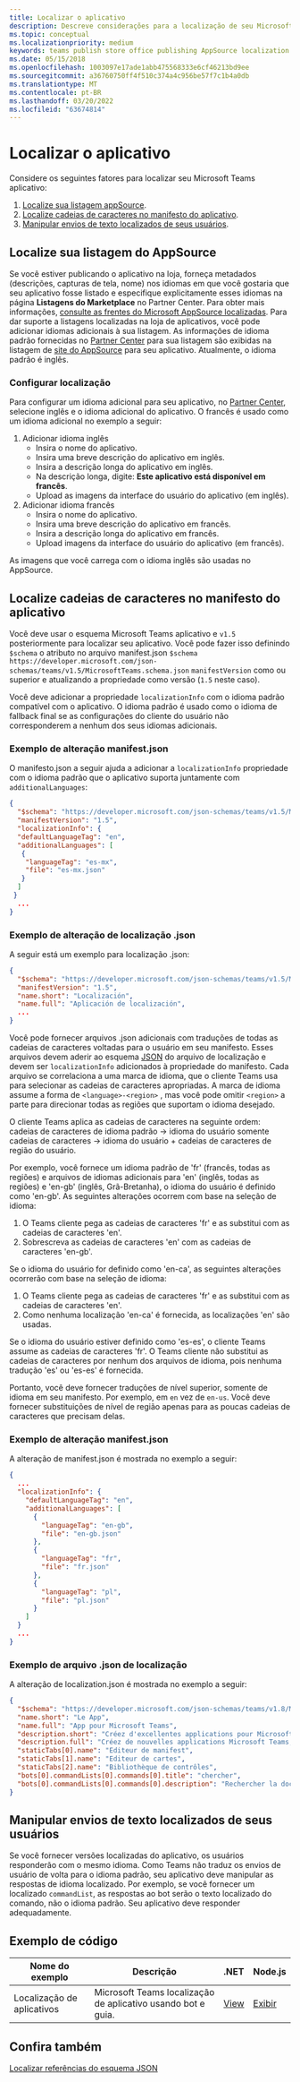 ```yaml
---
title: Localizar o aplicativo
description: Descreve considerações para a localização de seu Microsoft Teams app.
ms.topic: conceptual
ms.localizationpriority: medium
keywords: teams publish store office publishing AppSource localization language
ms.date: 05/15/2018
ms.openlocfilehash: 1003097e17ade1abb475568333e6cf46213bd9ee
ms.sourcegitcommit: a36760750ff4f510c374a4c956be57f7c1b4a0db
ms.translationtype: MT
ms.contentlocale: pt-BR
ms.lasthandoff: 03/20/2022
ms.locfileid: "63674814"
---
```

# <a name="localize-your-app"></a>Localizar o aplicativo

Considere os seguintes fatores para localizar seu Microsoft Teams aplicativo:

1. [Localize sua listagem appSource](#localize-your-appsource-listing).
1. [Localize cadeias de caracteres no manifesto do aplicativo](#localize-strings-in-your-app-manifest).
1. [Manipular envios de texto localizados de seus usuários](#handle-localized-text-submissions-from-your-users).

## <a name="localize-your-appsource-listing"></a>Localize sua listagem do AppSource

Se você estiver publicando o aplicativo na loja, forneça metadados (descrições, capturas de tela, nome) nos idiomas em que você gostaria que seu aplicativo fosse listado e especifique explicitamente esses idiomas na página **Listagens do Marketplace** no Partner Center. Para obter mais informações, [consulte as frentes do Microsoft AppSource localizadas](/office/dev/store/prepare-localized-solutions#localized-microsoft-appsource-fronts). Para dar suporte a listagens localizadas na loja de aplicativos, você pode adicionar idiomas adicionais à sua listagem. As informações de idioma padrão fornecidas no [Partner Center](/office/dev/store/submit-to-appsource-via-partner-center) para sua listagem são exibidas na listagem de [site do AppSource](https://appsource.microsoft.com/marketplace/apps?product=office%3Bteams&page=1 "AppSource é um local para todas as necessidades da sua equipe. reúne tudo, incluindo chats, reuniões, chamadas, arquivos e ferramentas para habilitar o trabalho em equipe mais produtivo.") para seu aplicativo. Atualmente, o idioma padrão é inglês.

### <a name="configure-localization"></a>Configurar localização

Para configurar um idioma adicional para seu aplicativo, no [Partner Center](/office/dev/store/submit-to-appsource-via-partner-center), selecione inglês e o idioma adicional do aplicativo. O francês é usado como um idioma adicional no exemplo a seguir:

1. Adicionar idioma inglês
    * Insira o nome do aplicativo.
    * Insira uma breve descrição do aplicativo em inglês.
    * Insira a descrição longa do aplicativo em inglês.
    * Na descrição longa, digite: **Este aplicativo está disponível em francês**.
    * Upload as imagens da interface do usuário do aplicativo (em inglês).
2. Adicionar idioma francês
    * Insira o nome do aplicativo.
    * Insira uma breve descrição do aplicativo em francês.
    * Insira a descrição longa do aplicativo em francês.
    * Upload imagens da interface do usuário do aplicativo (em francês).

As imagens que você carrega com o idioma inglês são usadas no AppSource.

## <a name="localize-strings-in-your-app-manifest"></a>Localize cadeias de caracteres no manifesto do aplicativo

Você deve usar o esquema Microsoft Teams aplicativo e `v1.5` posteriormente para localizar seu aplicativo. Você pode fazer isso definindo `$schema` o atributo no arquivo manifest.json `$schema` `https://developer.microsoft.com/json-schemas/teams/v1.5/MicrosoftTeams.schema.json` `manifestVersion` como ou superior e atualizando a propriedade como versão (`1.5` neste caso).

Você deve adicionar a propriedade `localizationInfo` com o idioma padrão compatível com o aplicativo. O idioma padrão é usado como o idioma de fallback final se as configurações do cliente do usuário não corresponderem a nenhum dos seus idiomas adicionais.

### <a name="example-manifestjson-change"></a>Exemplo de alteração manifest.json

O manifesto.json a seguir ajuda a adicionar a `localizationInfo` propriedade com o idioma padrão que o aplicativo suporta juntamente com `additionalLanguages`:

```json
{
  "$schema": "https://developer.microsoft.com/json-schemas/teams/v1.5/MicrosoftTeams.schema.json",
  "manifestVersion": "1.5",
  "localizationInfo": {
  "defaultLanguageTag": "en",
  "additionalLanguages": [
   {
    "languageTag": "es-mx",
    "file": "es-mx.json"
   }
  ]
 }
  ...
}
```

### <a name="example-localization-json-change"></a>Exemplo de alteração de localização .json

A seguir está um exemplo para localização .json:

```json
{
  "$schema": "https://developer.microsoft.com/json-schemas/teams/v1.5/MicrosoftTeams.Localization.schema.json",
  "manifestVersion": "1.5",
  "name.short": "Localización",
  "name.full": "Aplicación de localización",
  ...
}
```

Você pode fornecer arquivos .json adicionais com traduções de todas as cadeias de caracteres voltadas para o usuário em seu manifesto. Esses arquivos devem aderir ao esquema [JSON](../../resources/schema/localization-schema.md) do arquivo de localização e devem ser `localizationInfo` adicionados à propriedade do manifesto. Cada arquivo se correlaciona a uma marca de idioma, que o cliente Teams usa para selecionar as cadeias de caracteres apropriadas. A marca de idioma assume a forma de `<language>-<region>` , mas você pode omitir `<region>` a parte para direcionar todas as regiões que suportam o idioma desejado.

O cliente Teams aplica as cadeias de caracteres na seguinte ordem: cadeias de caracteres de idioma padrão -> idioma do usuário somente cadeias de caracteres -> idioma do usuário + cadeias de caracteres de região do usuário.

Por exemplo, você fornece um idioma padrão de 'fr' (francês, todas as regiões) e arquivos de idiomas adicionais para 'en' (inglês, todas as regiões) e 'en-gb' (inglês, Grã-Bretanha), o idioma do usuário é definido como 'en-gb'. As seguintes alterações ocorrem com base na seleção de idioma:

1. O Teams cliente pega as cadeias de caracteres 'fr' e as substitui com as cadeias de caracteres 'en'.
1. Sobrescreva as cadeias de caracteres 'en' com as cadeias de caracteres 'en-gb'.

Se o idioma do usuário for definido como 'en-ca', as seguintes alterações ocorrerão com base na seleção de idioma:

1. O Teams cliente pega as cadeias de caracteres 'fr' e as substitui com as cadeias de caracteres 'en'.
1. Como nenhuma localização 'en-ca' é fornecida, as localizações 'en' são usadas.

Se o idioma do usuário estiver definido como 'es-es', o cliente Teams assume as cadeias de caracteres 'fr'. O Teams cliente não substitui as cadeias de caracteres por nenhum dos arquivos de idioma, pois nenhuma tradução 'es' ou 'es-es' é fornecida.

Portanto, você deve fornecer traduções de nível superior, somente de idioma em seu manifesto. Por exemplo, em `en` vez de `en-us`. Você deve fornecer substituições de nível de região apenas para as poucas cadeias de caracteres que precisam delas.

### <a name="example-manifestjson-change"></a>Exemplo de alteração manifest.json

A alteração de manifest.json é mostrada no exemplo a seguir:

```json
{
  ...
  "localizationInfo": {
    "defaultLanguageTag": "en",
    "additionalLanguages": [
      {
        "languageTag": "en-gb",
        "file": "en-gb.json"
      },
      {
        "languageTag": "fr",
        "file": "fr.json"
      },
      {
        "languageTag": "pl",
        "file": "pl.json"
      }
    ]
  }
  ...
}
```

### <a name="example-localization-json-file"></a>Exemplo de arquivo .json de localização

 A alteração de localization.json é mostrada no exemplo a seguir:

```json
{
  "$schema": "https://developer.microsoft.com/json-schemas/teams/v1.8/MicrosoftTeams.Localization.schema.json",
  "name.short": "Le App",
  "name.full": "App pour Microsoft Teams",
  "description.short": "Créez d'excellentes applications pour Microsoft Teams avec App.",
  "description.full": "Créez de nouvelles applications Microsoft Teams, concevez et prévisualisez des cartes bot, et explorez la documentation avec App.",
  "staticTabs[0].name": "Editeur de manifest",
  "staticTabs[1].name": "Editeur de cartes",
  "staticTabs[2].name": "Bibliothèque de contrôles",
  "bots[0].commandLists[0].commands[0].title": "chercher",
  "bots[0].commandLists[0].commands[0].description": "Rechercher la documentation Teams pertinente"
}
```

## <a name="handle-localized-text-submissions-from-your-users"></a>Manipular envios de texto localizados de seus usuários

Se você fornecer versões localizadas do aplicativo, os usuários responderão com o mesmo idioma. Como Teams não traduz os envios de usuário de volta para o idioma padrão, seu aplicativo deve manipular as respostas de idioma localizado. Por exemplo, se você fornecer um localizado `commandList`, as respostas ao bot serão o texto localizado do comando, não o idioma padrão. Seu aplicativo deve responder adequadamente.

## <a name="code-sample"></a>Exemplo de código

| Nome do exemplo | Descrição | .NET | Node.js |
|-------------|-------------|------|------|
| Localização de aplicativos | Microsoft Teams localização de aplicativo usando bot e guia. | [View](https://github.com/OfficeDev/Microsoft-Teams-Samples/tree/main/samples/app-localization/csharp) |[Exibir](https://github.com/OfficeDev/Microsoft-Teams-Samples/tree/main/samples/app-localization/nodejs) |

## <a name="see-also"></a>Confira também

[Localizar referências do esquema JSON](~/resources/schema/localization-schema.md)
